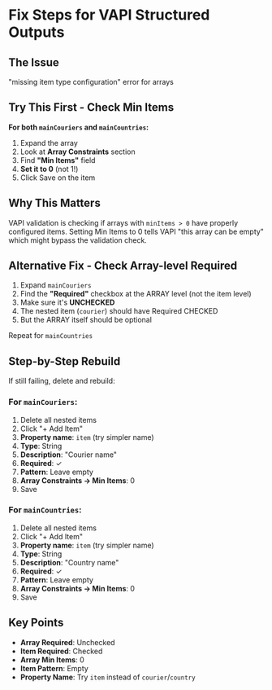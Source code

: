 # Fix Steps for VAPI Structured Outputs

## The Issue
"missing item type configuration" error for arrays

## Try This First - Check Min Items

**For both `mainCouriers` and `mainCountries`:**

1. Expand the array
2. Look at **Array Constraints** section
3. Find **"Min Items"** field
4. **Set it to 0** (not 1!)
5. Click Save on the item

## Why This Matters

VAPI validation is checking if arrays with `minItems > 0` have properly configured items. Setting Min Items to 0 tells VAPI "this array can be empty" which might bypass the validation check.

## Alternative Fix - Check Array-level Required

1. Expand `mainCouriers`
2. Find the **"Required"** checkbox at the ARRAY level (not the item level)
3. Make sure it's **UNCHECKED**
4. The nested item (`courier`) should have Required CHECKED
5. But the ARRAY itself should be optional

Repeat for `mainCountries`

## Step-by-Step Rebuild

If still failing, delete and rebuild:

### For `mainCouriers`:
1. Delete all nested items
2. Click "+ Add Item"
3. **Property name**: `item` (try simpler name)
4. **Type**: String
5. **Description**: "Courier name"
6. **Required**: ✓
7. **Pattern**: Leave empty
8. **Array Constraints → Min Items**: 0
9. Save

### For `mainCountries`:
1. Delete all nested items  
2. Click "+ Add Item"
3. **Property name**: `item` (try simpler name)
4. **Type**: String
5. **Description**: "Country name"
6. **Required**: ✓
7. **Pattern**: Leave empty
8. **Array Constraints → Min Items**: 0
9. Save

## Key Points

- **Array Required**: Unchecked
- **Item Required**: Checked
- **Array Min Items**: 0
- **Item Pattern**: Empty
- **Property Name**: Try `item` instead of `courier`/`country`







